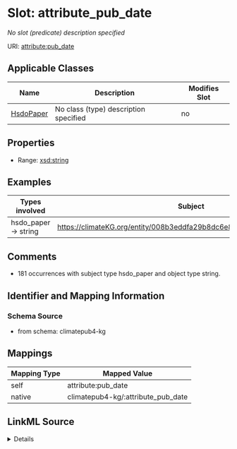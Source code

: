 

# Slot: attribute_pub_date


_No slot (predicate) description specified_





URI: [attribute:pub_date](http://attribute.org/pub_date)



<!-- no inheritance hierarchy -->





## Applicable Classes

| Name | Description | Modifies Slot |
| --- | --- | --- |
| [HsdoPaper](../classes/HsdoPaper.md) | No class (type) description specified |  no  |







## Properties

* Range: [xsd:string](xsd:string)






## Examples

| Types involved | Subject | Predicate | Object |
| --- | --- | --- | --- |
| hsdo_paper → string | https://climateKG.org/entity/008b3eddfa29b8dc6e8d97472e4526bec2c9c2cb | attribute:pub_date | 2024-07-17 |


## Comments

* 181 occurrences with subject type hsdo_paper and object type string.

## Identifier and Mapping Information







### Schema Source


* from schema: climatepub4-kg




## Mappings

| Mapping Type | Mapped Value |
| ---  | ---  |
| self | attribute:pub_date |
| native | climatepub4-kg/:attribute_pub_date |




## LinkML Source

<details>
```yaml
name: attribute_pub_date
description: No slot (predicate) description specified
comments:
- 181 occurrences with subject type hsdo_paper and object type string.
examples:
- description: hsdo_paper → string
  object:
    example_object: '2024-07-17'
    example_object_type: string
    example_predicate: attribute:pub_date
    example_subject: https://climateKG.org/entity/008b3eddfa29b8dc6e8d97472e4526bec2c9c2cb
    example_subject_type: hsdo_paper
from_schema: climatepub4-kg
rank: 1000
slot_uri: attribute:pub_date
alias: attribute_pub_date
domain_of:
- hsdo_paper
range: string

```
</details>